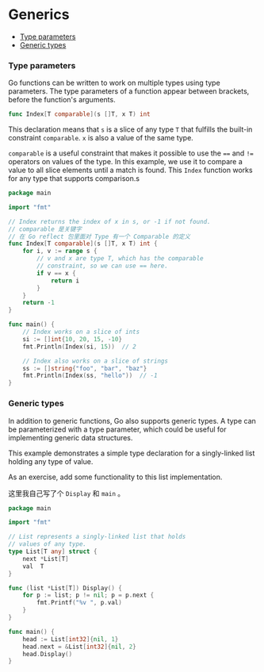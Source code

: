 # Generics

<!-- @import "[TOC]" {cmd="toc" depthFrom=2 depthTo=6 orderedList=false} -->

<!-- code_chunk_output -->

- [Type parameters](#type-parameters)
- [Generic types](#generic-types)

<!-- /code_chunk_output -->

### Type parameters

Go functions can be written to work on multiple types using type parameters. The type parameters of a function appear between brackets, before the function's arguments.

```go
func Index[T comparable](s []T, x T) int
```

This declaration means that `s` is a slice of any type `T` that fulfills the built-in constraint `comparable`. `x` is also a value of the same type.

`comparable` is a useful constraint that makes it possible to use the `==` and `!=` operators on values of the type. In this example, we use it to compare a value to all slice elements until a match is found. This `Index` function works for any type that supports comparison.s

```go
package main

import "fmt"

// Index returns the index of x in s, or -1 if not found.
// comparable 是关键字
// 在 Go reflect 包里面对 Type 有一个 Comparable 的定义
func Index[T comparable](s []T, x T) int {
	for i, v := range s {
		// v and x are type T, which has the comparable
		// constraint, so we can use == here.
		if v == x {
			return i
		}
	}
	return -1
}

func main() {
	// Index works on a slice of ints
	si := []int{10, 20, 15, -10}
	fmt.Println(Index(si, 15))  // 2

	// Index also works on a slice of strings
	ss := []string{"foo", "bar", "baz"}
	fmt.Println(Index(ss, "hello"))  // -1
}
```

### Generic types

In addition to generic functions, Go also supports generic types. A type can be parameterized with a type parameter, which could be useful for implementing generic data structures.

This example demonstrates a simple type declaration for a singly-linked list holding any type of value.

As an exercise, add some functionality to this list implementation.

这里我自己写了个 `Display` 和 `main` 。

```go
package main

import "fmt"

// List represents a singly-linked list that holds
// values of any type.
type List[T any] struct {
	next *List[T]
	val  T
}

func (list *List[T]) Display() {
	for p := list; p != nil; p = p.next {
		fmt.Printf("%v ", p.val)
	}
}

func main() {
	head := List[int32]{nil, 1}
	head.next = &List[int32]{nil, 2}
	head.Display()
}
```

